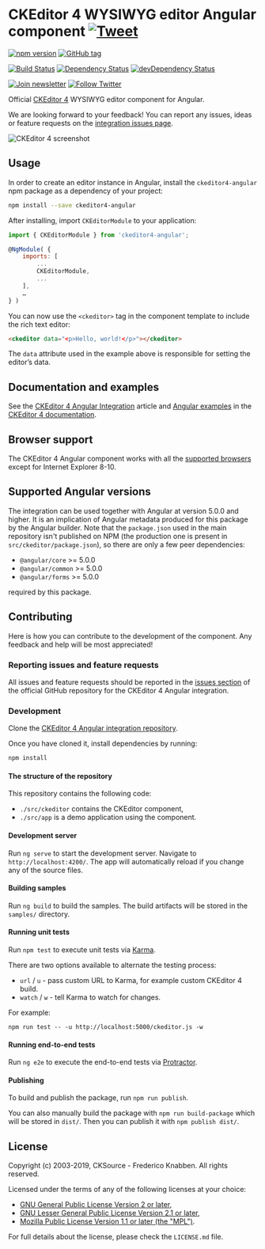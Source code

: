 # CKEditor 4 WYSIWYG editor Angular component [![Tweet](https://img.shields.io/twitter/url/http/shields.io.svg?style=social)](https://twitter.com/intent/tweet?text=Check%20out%20CKEditor%204%20Angular%20integration&url=https%3A%2F%2Fwww.npmjs.com%2Fpackage%2Fckeditor4-angular)

[![npm version](https://badge.fury.io/js/ckeditor4-angular.svg)](https://www.npmjs.com/package/ckeditor4-angular)
[![GitHub tag](https://img.shields.io/github/tag/ckeditor/ckeditor4-angular.svg)](https://github.com/ckeditor/ckeditor4-angular)

[![Build Status](https://travis-ci.org/ckeditor/ckeditor4-angular.svg?branch=master)](https://travis-ci.org/ckeditor/ckeditor4-angular)
[![Dependency Status](https://david-dm.org/ckeditor/ckeditor4-angular/status.svg)](https://david-dm.org/ckeditor/ckeditor4-angular)
[![devDependency Status](https://david-dm.org/ckeditor/ckeditor4-angular/dev-status.svg)](https://david-dm.org/ckeditor/ckeditor4-angular?type=dev)

[![Join newsletter](https://img.shields.io/badge/join-newsletter-00cc99.svg)](http://eepurl.com/c3zRPr)
[![Follow Twitter](https://img.shields.io/badge/follow-twitter-00cc99.svg)](https://twitter.com/ckeditor)

Official [CKEditor 4](https://ckeditor.com/ckeditor-4/) WYSIWYG editor component for Angular.

We are looking forward to your feedback! You can report any issues, ideas or feature requests on the [integration issues page](https://github.com/ckeditor/ckeditor4-angular/issues/new).

![CKEditor 4 screenshot](https://c.cksource.com/a/1/img/npm/ckeditor4.png)

## Usage

In order to create an editor instance in Angular, install the `ckeditor4-angular` npm package as a dependency of your project:

```bash
npm install --save ckeditor4-angular
```

After installing, import `CKEditorModule` to your application:

```js
import { CKEditorModule } from 'ckeditor4-angular';

@NgModule( {
    imports: [
        ...
        CKEditorModule,
        ...
    ],
    …
} )
```

You can now use the `<ckeditor>` tag in the component template to include the rich text editor:

```html
<ckeditor data="<p>Hello, world!</p>"></ckeditor>
```

The `data` attribute used in the example above is responsible for setting the editor’s data.

## Documentation and examples

See the [CKEditor 4 Angular Integration](https://ckeditor.com/docs/ckeditor4/latest/guide/dev_angular.html) article and [Angular examples](https://ckeditor.com/docs/ckeditor4/latest/examples/angular.html) in the [CKEditor 4 documentation](https://ckeditor.com/docs/ckeditor4/latest/).

## Browser support

The CKEditor 4 Angular component works with all the [supported browsers](https://ckeditor.com/docs/ckeditor4/latest/guide/dev_browsers.html#officially-supported-browsers) except for Internet Explorer 8-10.

## Supported Angular versions

The integration can be used together with Angular at version 5.0.0 and higher. It is an implication of Angular metadata produced for this package by the Angular builder. Note that the `package.json` used in the main repository isn't published on NPM (the production one is present in `src/ckeditor/package.json`), so there are only a few peer dependencies:

* `@angular/core` >= 5.0.0
* `@angular/common` >= 5.0.0
* `@angular/forms` >= 5.0.0

required by this package.

## Contributing

Here is how you can contribute to the development of the component. Any feedback and help will be most appreciated!

### Reporting issues and feature requests

All issues and feature requests should be reported in the [issues section](https://github.com/ckeditor/ckeditor4-angular/issues/new) of the official GitHub repository for the CKEditor 4 Angular integration.

### Development

Clone the [CKEditor 4 Angular integration repository](https://github.com/ckeditor/ckeditor4-angular).

Once you have cloned it, install dependencies by running:

```bash
npm install
```

#### The structure of the repository

This repository contains the following code:

* `./src/ckeditor` contains the CKEditor component,
* `./src/app` is a demo application using the component.

#### Development server

Run `ng serve` to start the development server. Navigate to `http://localhost:4200/`. The app will automatically reload if you change any of the source files.

#### Building samples

Run `ng build` to build the samples. The build artifacts will be stored in the `samples/` directory.

#### Running unit tests

Run `npm test` to execute unit tests via [Karma](https://karma-runner.github.io).

There are two options available to alternate the testing process:

* `url` / `u` - pass custom URL to Karma, for example custom CKEditor 4 build.
* `watch` / `w` - tell Karma to watch for changes.

For example:

```
npm run test -- -u http://localhost:5000/ckeditor.js -w
```

#### Running end-to-end tests

Run `ng e2e` to execute the end-to-end tests via [Protractor](https://www.protractortest.org/).

#### Publishing

To build and publish the package, run `npm run publish`.

You can also manually build the package with `npm run build-package` which will be stored in `dist/`. Then you can publish it with `npm publish dist/`.

## License

Copyright (c) 2003-2019, CKSource - Frederico Knabben. All rights reserved.

Licensed under the terms of any of the following licenses at your choice:

* [GNU General Public License Version 2 or later](http://www.gnu.org/licenses/gpl.html),
* [GNU Lesser General Public License Version 2.1 or later](http://www.gnu.org/licenses/lgpl.html),
* [Mozilla Public License Version 1.1 or later (the "MPL")](http://www.mozilla.org/MPL/MPL-1.1.html).

For full details about the license, please check the `LICENSE.md` file.
